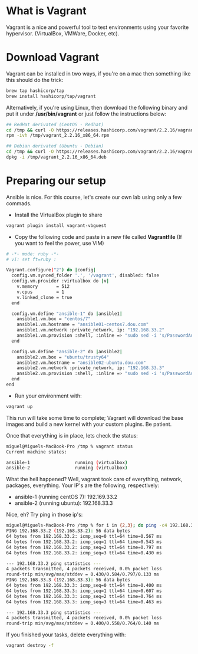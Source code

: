 # What is Vagrant

Vagrant is a nice and powerful tool to test environments using your favorite hypervisor. (VirtualBox, VMWare, Docker, etc).

# Download Vagrant

Vagrant can be installed in two ways, if you're on a mac then something like this should do the trick:

```sh
brew tap hashicorp/tap
brew install hashicorp/tap/vagrant
```

Alternatively, if you're using Linux, then download the following binary and put it under **/usr/bin/vagrant** or just follow the instructions below:

```sh
## RedHat derivated (CentOS - Redhat)
cd /tmp && curl -O https://releases.hashicorp.com/vagrant/2.2.16/vagrant_2.2.16_x86_64.rpm
rpm -ivh /tmp/vagrant_2.2.16_x86_64.rpm

## Debian derivated (Ubuntu - Debian)
cd /tmp && curl -O https://releases.hashicorp.com/vagrant/2.2.16/vagrant_2.2.16_x86_64.deb
dpkg -i /tmp/vagrant_2.2.16_x86_64.deb
```

# Preparing our setup

Ansible is nice. For this course, let's create our own lab using only a few commads.

 - Install the VirtualBox plugin to share
```sh
vagrant plugin install vagrant-vbguest 
```

 - Copy the following code and paste in a new file called **Vagrantfile** (If you want to feel the power, use VIM)
```sh
# -*- mode: ruby -*-
# vi: set ft=ruby :

Vagrant.configure("2") do |config|
  config.vm.synced_folder '.', '/vagrant', disabled: false
  config.vm.provider :virtualbox do |v|
    v.memory       = 512
    v.cpus         = 1
    v.linked_clone = true
  end 

  config.vm.define "ansible-1" do |ansible1|
    ansible1.vm.box = "centos/7"
    ansible1.vm.hostname = "ansible01-centos7.dou.com"
    ansible1.vm.network :private_network, ip: "192.168.33.2"
    ansible1.vm.provision :shell, :inline => "sudo sed -i 's/PasswordAuthentication no/PasswordAuthentication yes/g' /etc/ssh/sshd_config; sudo systemctl restart sshd; sudo yum -y install epel-release libselinux-python && sudo yum clean all && sudo yum makecache && sudo yum -y install htop;", run: "always" 
  end 

  config.vm.define "ansible-2" do |ansible2|
    ansible2.vm.box = "ubuntu/trusty64"
    ansible2.vm.hostname = "ansible02-ubuntu.dou.com"
    ansible2.vm.network :private_network, ip: "192.168.33.3"
    ansible2.vm.provision :shell, :inline => "sudo sed -i 's/PasswordAuthentication no/PasswordAuthentication yes/g' /etc/ssh/sshd_config; sudo service ssh restart; sudo apt-get update -yqq && apt-get install -y python-selinux;", run: "always" 
  end 
end
```

 - Run your environment with:
```sh
vagrant up
```
This run will take some time to complete; Vagrant will download the base images and build a new kernel with your custom plugins. Be patient.

Once that everything is in place, lets check the status:
```sh
miguel@Miguels-MacBook-Pro /tmp % vagrant status       
Current machine states:

ansible-1                 running (virtualbox)
ansible-2                 running (virtualbox)
```

What the hell happened? Well, vagrant took care of everything, network, packages, everything. Your IP's are the following, respectively:

 - ansible-1 (running centOS 7): 192.169.33.2
 - ansible-2 (running ubuntu): 192.168.33.3

Nice, eh? Try ping in those ip's:
```sh
miguel@Miguels-MacBook-Pro /tmp % for i in {2,3}; do ping -c4 192.168.33.$i; done
PING 192.168.33.2 (192.168.33.2): 56 data bytes
64 bytes from 192.168.33.2: icmp_seq=0 ttl=64 time=0.567 ms
64 bytes from 192.168.33.2: icmp_seq=1 ttl=64 time=0.543 ms
64 bytes from 192.168.33.2: icmp_seq=2 ttl=64 time=0.797 ms
64 bytes from 192.168.33.2: icmp_seq=3 ttl=64 time=0.430 ms

--- 192.168.33.2 ping statistics ---
4 packets transmitted, 4 packets received, 0.0% packet loss
round-trip min/avg/max/stddev = 0.430/0.584/0.797/0.133 ms
PING 192.168.33.3 (192.168.33.3): 56 data bytes
64 bytes from 192.168.33.3: icmp_seq=0 ttl=64 time=0.400 ms
64 bytes from 192.168.33.3: icmp_seq=1 ttl=64 time=0.607 ms
64 bytes from 192.168.33.3: icmp_seq=2 ttl=64 time=0.764 ms
64 bytes from 192.168.33.3: icmp_seq=3 ttl=64 time=0.463 ms

--- 192.168.33.3 ping statistics ---
4 packets transmitted, 4 packets received, 0.0% packet loss
round-trip min/avg/max/stddev = 0.400/0.558/0.764/0.140 ms
```

If you finished your tasks, delete everything with:
```sh
vagrant destroy -f
```

